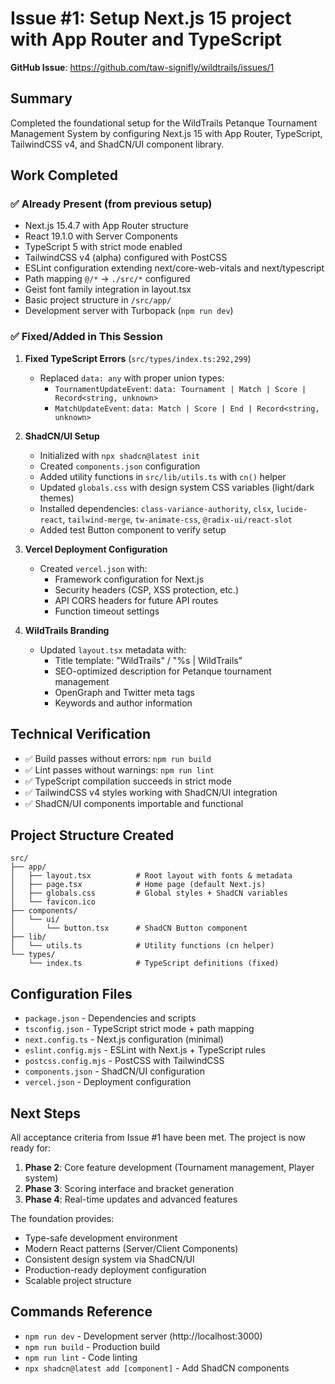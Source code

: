 # Issue #1: Setup Next.js 15 project with App Router and TypeScript

**GitHub Issue**: https://github.com/taw-signifly/wildtrails/issues/1

## Summary

Completed the foundational setup for the WildTrails Petanque Tournament Management System by configuring Next.js 15 with App Router, TypeScript, TailwindCSS v4, and ShadCN/UI component library.

## Work Completed

### ✅ Already Present (from previous setup)
- Next.js 15.4.7 with App Router structure
- React 19.1.0 with Server Components  
- TypeScript 5 with strict mode enabled
- TailwindCSS v4 (alpha) configured with PostCSS
- ESLint configuration extending next/core-web-vitals and next/typescript
- Path mapping `@/*` -> `./src/*` configured
- Geist font family integration in layout.tsx
- Basic project structure in `/src/app/`
- Development server with Turbopack (`npm run dev`)

### ✅ Fixed/Added in This Session

1. **Fixed TypeScript Errors** (`src/types/index.ts:292,299`)
   - Replaced `data: any` with proper union types:
     - `TournamentUpdateEvent`: `data: Tournament | Match | Score | Record<string, unknown>`
     - `MatchUpdateEvent`: `data: Match | Score | End | Record<string, unknown>`

2. **ShadCN/UI Setup**
   - Initialized with `npx shadcn@latest init`
   - Created `components.json` configuration
   - Added utility functions in `src/lib/utils.ts` with `cn()` helper
   - Updated `globals.css` with design system CSS variables (light/dark themes)
   - Installed dependencies: `class-variance-authority`, `clsx`, `lucide-react`, `tailwind-merge`, `tw-animate-css`, `@radix-ui/react-slot`
   - Added test Button component to verify setup

3. **Vercel Deployment Configuration**
   - Created `vercel.json` with:
     - Framework configuration for Next.js
     - Security headers (CSP, XSS protection, etc.)
     - API CORS headers for future API routes
     - Function timeout settings

4. **WildTrails Branding**
   - Updated `layout.tsx` metadata with:
     - Title template: "WildTrails" / "%s | WildTrails"
     - SEO-optimized description for Petanque tournament management
     - OpenGraph and Twitter meta tags
     - Keywords and author information

## Technical Verification

- ✅ Build passes without errors: `npm run build`
- ✅ Lint passes without warnings: `npm run lint`
- ✅ TypeScript compilation succeeds in strict mode
- ✅ TailwindCSS v4 styles working with ShadCN/UI integration
- ✅ ShadCN/UI components importable and functional

## Project Structure Created

```
src/
├── app/
│   ├── layout.tsx          # Root layout with fonts & metadata
│   ├── page.tsx            # Home page (default Next.js)  
│   ├── globals.css         # Global styles + ShadCN variables
│   └── favicon.ico
├── components/
│   └── ui/
│       └── button.tsx      # ShadCN Button component
├── lib/
│   └── utils.ts            # Utility functions (cn helper)
└── types/
    └── index.ts            # TypeScript definitions (fixed)
```

## Configuration Files

- `package.json` - Dependencies and scripts
- `tsconfig.json` - TypeScript strict mode + path mapping  
- `next.config.ts` - Next.js configuration (minimal)
- `eslint.config.mjs` - ESLint with Next.js + TypeScript rules
- `postcss.config.mjs` - PostCSS with TailwindCSS
- `components.json` - ShadCN/UI configuration
- `vercel.json` - Deployment configuration

## Next Steps

All acceptance criteria from Issue #1 have been met. The project is now ready for:

1. **Phase 2**: Core feature development (Tournament management, Player system)
2. **Phase 3**: Scoring interface and bracket generation
3. **Phase 4**: Real-time updates and advanced features

The foundation provides:
- Type-safe development environment
- Modern React patterns (Server/Client Components)
- Consistent design system via ShadCN/UI
- Production-ready deployment configuration
- Scalable project structure

## Commands Reference

- `npm run dev` - Development server (http://localhost:3000)
- `npm run build` - Production build
- `npm run lint` - Code linting
- `npx shadcn@latest add [component]` - Add ShadCN components